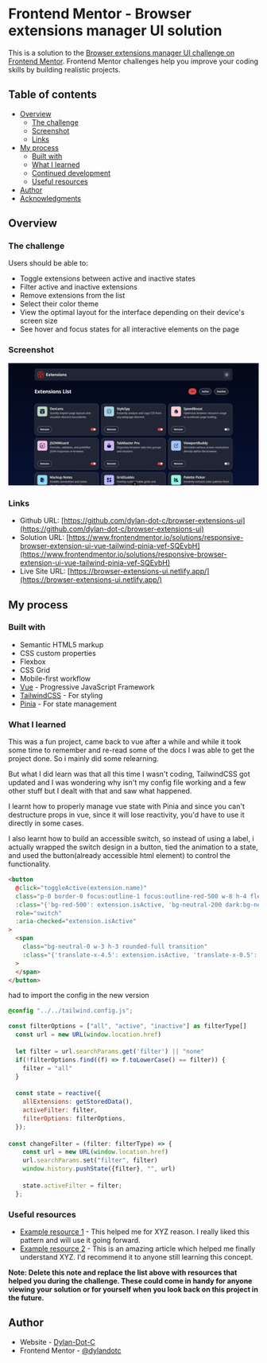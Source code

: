 # Frontend Mentor - Browser extensions manager UI solution

This is a solution to the [Browser extensions manager UI challenge on Frontend Mentor](https://www.frontendmentor.io/challenges/browser-extension-manager-ui-yNZnOfsMAp). Frontend Mentor challenges help you improve your coding skills by building realistic projects.

## Table of contents

- [Overview](#overview)
  - [The challenge](#the-challenge)
  - [Screenshot](#screenshot)
  - [Links](#links)
- [My process](#my-process)
  - [Built with](#built-with)
  - [What I learned](#what-i-learned)
  - [Continued development](#continued-development)
  - [Useful resources](#useful-resources)
- [Author](#author)
- [Acknowledgments](#acknowledgments)

## Overview

### The challenge

Users should be able to:

- Toggle extensions between active and inactive states
- Filter active and inactive extensions
- Remove extensions from the list
- Select their color theme
- View the optimal layout for the interface depending on their device's screen size
- See hover and focus states for all interactive elements on the page

### Screenshot

![](./screenshot.png)

### Links

- Github URL: [https://github.com/dylan-dot-c/browser-extensions-ui](https://github.com/dylan-dot-c/browser-extensions-ui)
- Solution URL: [https://www.frontendmentor.io/solutions/responsive-browser-extension-ui-vue-tailwind-pinia-vef-SQEvbH](https://www.frontendmentor.io/solutions/responsive-browser-extension-ui-vue-tailwind-pinia-vef-SQEvbH)
- Live Site URL: [https://browser-extensions-ui.netlify.app/](https://browser-extensions-ui.netlify.app/)

## My process

### Built with

- Semantic HTML5 markup
- CSS custom properties
- Flexbox
- CSS Grid
- Mobile-first workflow
- [Vue](https://vuejs.org/) - Progressive JavaScript Framework
- [TailwindCSS](https://styled-components.com/) - For styling
- [Pinia](https://pinia.vuejs.org/) - For state management

### What I learned

This was a fun project, came back to vue after a while and while it took some time to remember and re-read some of the docs I was able to get the project done. So i mainly did some relearning.

But what I did learn was that all this time I wasn't coding, TailwindCSS got updated and I was wondering why isn't my config file working and a few other stuff but I dealt with that and saw what happened.

I learnt how to properly manage vue state with Pinia and since you can't destructure props in vue, since it will lose reactivity, you'd have to use it directly in some cases.

I also learnt how to build an accessible switch, so instead of using a label, i actually wrapped the switch design in a button, tied the animation to a state, and used the button(already accessible html element) to control the functionality.

```html
<button
  @click="toggleActive(extension.name)"
  class="p-0 border-0 focus:outline-1 focus:outline-red-500 w-8 h-4 flex items-center rounded-full transition"
  :class="{'bg-red-500': extension.isActive, 'bg-neutral-200 dark:bg-neutral-500': !extension.isActive}"
  role="switch"
  :aria-checked="extension.isActive"
>
  <span
    class="bg-neutral-0 w-3 h-3 rounded-full transition"
    :class="{'translate-x-4.5': extension.isActive, 'translate-x-0.5': !extension.isActive}"
  >
  </span>
</button>
```

had to import the config in the new version

```css
@config "../../tailwind.config.js";
```

```js
const filterOptions = ["all", "active", "inactive"] as filterType[]
  const url = new URL(window.location.href)

  let filter = url.searchParams.get('filter') || "none"
  if(!filterOptions.find((f) => f.toLowerCase() == filter)) {
    filter = "all"
  }

  const state = reactive({
    allExtensions: getStoredData(),
    activeFilter: filter,
    filterOptions: filterOptions,
  });

const changeFilter = (filter: filterType) => {
    const url = new URL(window.location.href)
    url.searchParams.set("filter", filter)
    window.history.pushState({filter}, "", url)

    state.activeFilter = filter;
  };
```

### Useful resources

- [Example resource 1](https://www.example.com) - This helped me for XYZ reason. I really liked this pattern and will use it going forward.
- [Example resource 2](https://www.example.com) - This is an amazing article which helped me finally understand XYZ. I'd recommend it to anyone still learning this concept.

**Note: Delete this note and replace the list above with resources that helped you during the challenge. These could come in handy for anyone viewing your solution or for yourself when you look back on this project in the future.**

## Author

- Website - [Dylan-Dot-C](https://guthub.com/dylan-dot-c)
- Frontend Mentor - [@dylandotc](https://www.frontendmentor.io/profile/dylan-dot-c)
